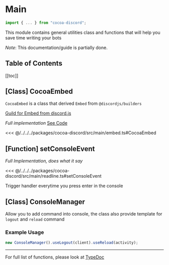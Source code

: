 # Main

```ts
import { ... } from "cocoa-discord";
```

This module contains general utilities class and functions that will help you
save time writing your bots

_Note_: This documentation/guide is partially done.

## Table of Contents

[[toc]]

## [Class] CocoaEmbed

`CocoaEmbed` is a class that derived `Embed` from `@discordjs/builders`

[Guild for Embed from discord.js](https://discordjs.guide/popular-topics/embeds.html#embed-preview)

_Full implementation_ [See Code](https://github.com/leomotors/cocoa-discord/blob/main/src/main/embed.ts)

<<< @/../../../packages/cocoa-discord/src/main/embed.ts#CocoaEmbed

## [Function] setConsoleEvent

_Full Implementation, does what it say_

<<< @/../../../packages/cocoa-discord/src/main/readline.ts#setConsoleEvent

Trigger handler everytime you press enter in the console

## [Class] ConsoleManager

Allow you to add command into console, the class also provide template for
`logout` and `reload` command

### Example Usage

```ts
new ConsoleManager().useLogout(client).useReload(activity);
```

---

For full list of functions, please look at [TypeDoc](https://cocoa.leomotors.me/typedoc/)
